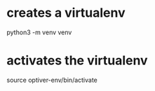 # creates a virtualenv
python3 -m venv venv

# activates the virtualenv
source optiver-env/bin/activate